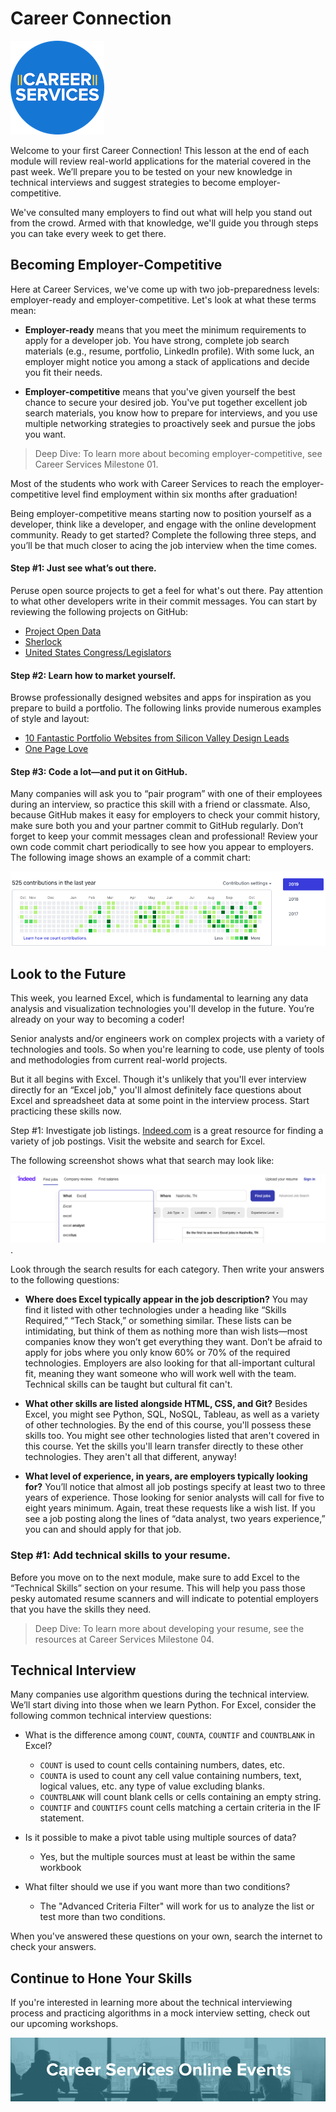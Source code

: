 # Career Connection

![career services logo](assets/logo.png)

Welcome to your first Career Connection! This lesson at the end of each module will review real-world applications for the material covered in the past week. We’ll prepare you to be tested on your new knowledge in technical interviews and suggest strategies to become employer-competitive.

We've consulted many employers to find out what will help you stand out from the crowd. Armed with that knowledge, we'll guide you through steps you can take every week to get there.

## Becoming Employer-Competitive

Here at Career Services, we've come up with two job-preparedness levels: employer-ready and employer-competitive. Let's look at what these terms mean:

- **Employer-ready** means that you meet the minimum requirements to apply for a developer job. You have strong, complete job search materials (e.g., resume, portfolio, LinkedIn profile). With some luck, an employer might notice you among a stack of applications and decide you fit their needs.

- **Employer-competitive** means that you've given yourself the best chance to secure your desired job. You've put together excellent job search materials, you know how to prepare for interviews, and you use multiple networking strategies to proactively seek and pursue the jobs you want.

> Deep Dive: To learn more about becoming employer-competitive, see Career Services Milestone 01.

Most of the students who work with Career Services to reach the employer-competitive level find employment within six months after graduation!

Being employer-competitive means starting now to position yourself as a developer, think like a developer, and engage with the online development community. Ready to get started? Complete the following three steps, and you’ll be that much closer to acing the job interview when the time comes.

#### Step #1: Just see what’s out there.

Peruse open source projects to get a feel for what's out there. Pay attention to what other developers write in their commit messages. You can start by reviewing the following projects on GitHub:

- [Project Open Data](https://github.com/project-open-data/)
- [Sherlock](https://github.com/sherlock-project/sherlock)
- [United States Congress/Legislators](https://github.com/unitedstates/congress-legislators)

#### Step #2: Learn how to market yourself.

Browse professionally designed websites and apps for inspiration as you prepare to build a portfolio. The following links provide numerous examples of style and layout:

- [10 Fantastic Portfolio Websites from Silicon Valley Design Leads](https://medium.com/@bestfolios/10-fantastic-portfolio-websites-from-silicon-valley-design-leads-2d84b384dba6)
- [One Page Love](https://onepagelove.com/inspiration/portfolio)

#### Step #3: Code a lot—and put it on GitHub.
Many companies will ask you to “pair program” with one of their employees during an interview, so practice this skill with a friend or classmate. Also, because GitHub makes it easy for employers to check your commit history, make sure both you and your partner commit to GitHub regularly. Don’t forget to keep your commit messages clean and professional!
Review your own code commit chart periodically to see how you appear to employers. The following image shows an example of a commit chart:
 
![Commit Chart](./assets/commit-chart.png)

## Look to the Future

This week, you learned Excel, which is fundamental to learning any data analysis and visualization technologies you'll develop in the future. You’re already on your way to becoming a coder!

Senior analysts and/or engineers work on complex projects with a variety of technologies and tools. So when you're learning to code, use plenty of tools and methodologies from current real-world projects.

But it all begins with Excel. Though it's unlikely that you'll ever interview directly for an “Excel job," you'll almost definitely face questions about Excel and spreadsheet data at some point in the interview process. Start practicing these skills now.

Step #1: Investigate job listings.
[Indeed.com](http://Indeed.com) is a great resource for finding a variety of job postings. Visit the website and search for Excel.

The following screenshot shows what that search may look like:

![indeed.com job search using Excel as a keyword](./assets/indeed.png).

Look through the search results for each category. Then write your answers to the following questions:

- **Where does Excel typically appear in the job description?**
You may find it listed with other technologies under a heading like “Skills Required,” “Tech Stack,” or something similar. These lists can be intimidating, but think of them as nothing more than wish lists—most companies know they won’t get everything they want. Don’t be afraid to apply for jobs where you only know 60% or 70% of the required technologies. Employers are also looking for that all-important cultural fit, meaning they want someone who will work well with the team. Technical skills can be taught but cultural fit can't.

- **What other skills are listed alongside HTML, CSS, and Git?**
Besides Excel, you might see Python, SQL, NoSQL, Tableau, as well as a variety of other technologies. By the end of this course, you'll possess these skills too. You might see other technologies listed that aren't covered in this course. Yet the skills you'll learn transfer directly to these other technologies. They aren't all that different, anyway!

- **What level of experience, in years, are employers typically looking for?**
You’ll notice that almost all job postings specify at least two to three years of experience. Those looking for senior analysts will call for five to eight years minimum. Again, treat these requests like a wish list. If you see a job posting along the lines of “data analyst, two years experience,” you can and should apply for that job.

### Step #1: Add technical skills to your resume.

Before you move on to the next module, make sure to add Excel to the “Technical Skills” section on your resume. This will help you pass those pesky automated resume scanners and will indicate to potential employers that you have the skills they need.

> Deep Dive: To learn more about developing your resume, see the resources at Career Services Milestone 04.

## Technical Interview

Many companies use algorithm questions during the technical interview. We’ll start diving into those when we learn Python. For Excel, consider the following common technical interview questions:

- What is the difference among `COUNT`, `COUNTA`, `COUNTIF` and `COUNTBLANK` in Excel?

  - `COUNT` is used to count cells containing numbers, dates, etc.
  - `COUNTA` is used to count any cell value containing numbers, text, logical values, etc. any type of value excluding blanks.
  - `COUNTBLANK` will count blank cells or cells containing an empty string.
  - `COUNTIF` and `COUNTIFS` count cells matching a certain criteria in the IF statement.

- Is it possible to make a pivot table using multiple sources of data?

  - Yes, but the multiple sources must at least be within the same workbook

- What filter should we use if you want more than two conditions?

  - The "Advanced Criteria Filter" will work for us to analyze the list or test more than two conditions.

When you've answered these questions on your own, search the internet to check your answers.

## Continue to Hone Your Skills

If you're interested in learning more about the technical interviewing process and practicing algorithms in a mock interview setting, check out our upcoming workshops.

![Events banner](./assets/events.png)
